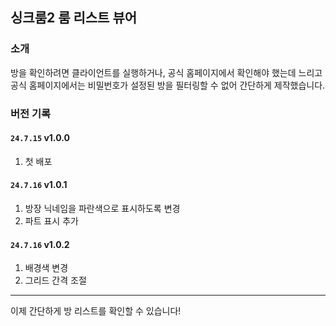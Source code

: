 ## 싱크룸2 룸 리스트 뷰어

### 소개
방을 확인하려면 클라이언트를 실행하거나, 공식 홈페이지에서 확인해야 했는데 느리고 공식 홈페이지에서는 비밀번호가 설정된 방을 필터링할 수 없어 간단하게 제작했습니다.

### 버전 기록

#### `24.7.15` v1.0.0
1. 첫 배포

#### `24.7.16` v1.0.1
1. 방장 닉네임을 파란색으로 표시하도록 변경
2. 파트 표시 추가

#### `24.7.16` v1.0.2
1. 배경색 변경
2. 그리드 간격 조절

---

이제 간단하게 방 리스트를 확인할 수 있습니다!
